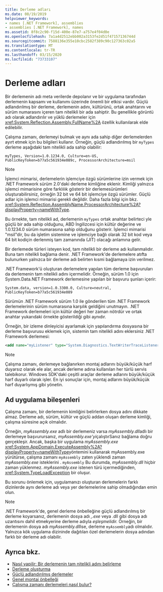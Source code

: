 ```yaml
---
title: Derleme adları
ms.date: 08/19/2019
helpviewer_keywords:
- names [.NET Framework], assemblies
- assemblies [.NET Framework], names
ms.assetid: 8f8c2c90-f15d-400e-87e7-a757e4f04d0e
ms.openlocfilehash: 7a1a4d2512ebb002a3153fe2d51f47157136744d
ms.sourcegitcommit: 7588136e355e10cbc2582f389c90c127363c02a5
ms.translationtype: MT
ms.contentlocale: tr-TR
ms.lasthandoff: 03/15/2020
ms.locfileid: "73733107"
---
```

# <a name="assembly-names"></a>Derleme adları
Bir derlemenin adı meta verilerde depolanır ve bir uygulama tarafından derlemenin kapsamı ve kullanımı üzerinde önemli bir etkisi vardır. Güçlü adlandırılmış bir derleme, derlemenin adını, kültürünü, ortak anahtarını ve sürüm numarasını içeren tam nitelikli bir ada sahiptir. Bu genellikle görüntü adı olarak adlandırılır ve yüklü derlemeler için <xref:System.Reflection.Assembly.FullName%2A> özellik kullanılarak elde edilebilir.

 Çalışma zamanı, derlemeyi bulmak ve aynı ada sahip diğer derlemelerden ayırt etmek için bu bilgileri kullanır. Örneğin, güçlü adlandırılmış bir `myTypes` derleme aşağıdaki tam nitelikli ada sahip olabilir:

```
myTypes, Version=1.0.1234.0, Culture=en-US, PublicKeyToken=b77a5c561934e089c, ProcessorArchitecture=msil
```

> [!NOTE]
> İşlemci mimarisi, derlemelerin işlemciye özgü sürümlerine izin vermek için .NET Framework sürüm 2.0'daki derleme kimliğine eklenir. Kimliği yalnızca işlemci mimarisine göre farklılık gösterir bir derlemesürümleri oluşturabilirsiniz, örneğin 32 bit ve 64 bit işlemciye özgü sürümler. Güçlü adlar için işlemci mimarisi gerekli değildir. Daha fazla bilgi için bkz. <xref:System.Reflection.AssemblyName.ProcessorArchitecture%2A?displayProperty=nameWithType>.

 Bu örnekte, tam nitelikli ad, derlemenin `myTypes` ortak anahtar belirteci yle güçlü bir ada sahip olduğunu, ABD İngilizcesi için kültür değerine ve 1.0.1234.0 sürüm numarasına sahip olduğunu gösterir. İşlemci mimarisi "msil"dir, bu da işletim sistemine ve işlemciye bağlı olarak 32 bit kod veya 64 bit kodiçin derlenmiş tam zamanında (JIT) olacağı anlamına gelir.

 Bir derlemede türleri isteyen kod, tam nitelikli bir derleme adı kullanmalıdır. Buna tam nitelikli bağlama denir. .NET Framework'de derlemelere atıfta bulunurken yalnızca bir derleme adı belirten kısmi bağlamaya izin verilmez.

 .NET Framework'ü oluşturan derlemelere yapılan tüm derleme başvuruları da derlemenin tam nitelikli adını içermelidir. Örneğin, sürüm 1.0 için System.Data.NET Framework derlemesine yapılan bir başvuru şunları içerir:

```
System.data, version=1.0.3300.0, Culture=neutral, PublicKeyToken=b77a5c561934e089
```

 Sürümün .NET Framework sürüm 1.0 ile gönderilen tüm .NET Framework derlemelerinin sürüm numarasına karşılık geldiğini unutmayın. .NET Framework derlemeleri için kültür değeri her zaman nötrdür ve ortak anahtar yukarıdaki örnekte gösterildiği gibi aynıdır.

 Örneğin, bir izleme dinleyicisi ayarlamak için yapılandırma dosyasına bir derleme başvurusu eklemek için, sistemin tam nitelikli adını eklersiniz .NET Framework derlemesi:

```xml
<add name="myListener" type="System.Diagnostics.TextWriterTraceListener, System, Version=1.0.3300.0, Culture=neutral, PublicKeyToken=b77a5c561934e089" initializeData="c:\myListener.log" />
```

> [!NOTE]
> Çalışma zamanı, derlemeye bağlanırken montaj adlarını büyük/küçük harf duyarsız olarak ele alar, ancak derleme adına kullanılan her türlü servis talebikorur. Windows SDK'daki çeşitli araçlar derleme adlarını büyük/küçük harf duyarlı olarak işler. En iyi sonuçlar için, montaj adlarını büyük/küçük harf duyarlıymış gibi yönetin.

## <a name="name-application-components"></a>Ad uygulama bileşenleri
 Çalışma zamanı, bir derlemenin kimliğini belirlerken dosya adını dikkate almaz. Derleme adı, sürüm, kültür ve güçlü addan oluşan derleme kimliği, çalışma süresine açık olmalıdır.

 Örneğin, *myAssembly.exe* adlı bir derlemeniz varsa *myAssembly.dll*adlı bir derlemeye başvurursanız, *myAssembly.exe'yi*çalıştırSanız bağlama doğru gerçekleşir. Ancak, başka bir uygulama *myAssembly.exe* <xref:System.AppDomain.ExecuteAssembly%2A?displayProperty=nameWithType>yöntemini kullanarak myAssembly.exe yürütürse, çalışma zamanı `myAssembly` zaten yüklendi zaman *myAssembly.exe* isteklerini . `myAssembly` Bu durumda, *myAssembly.dll* hiçbir zaman yüklenmez. *myAssembly.exe* istenen türü içermediğinden, <xref:System.TypeLoadException> bir oluşur.

 Bu sorunu önlemek için, uygulamanızı oluşturan derlemelerin farklı dizinlerde aynı derleme adı veya yer derlemelerine sahip olmadığından emin olun.

> [!NOTE]
> .NET Framework'de, genel derleme önbelleğine güçlü adlandırılmış bir derleme koyarsanız, derlemenin dosya adı *,.exe* veya .dll gibi dosya adı uzantısını dahil etmekyerine derleme adıyla *eşleşmelidir.* Örneğin, bir derlemenin dosya adı *myAssembly.dll*ise, derleme `myAssembly`adı olmalıdır. Yalnızca kök uygulama dizininde dağıtılan özel derlemelerin dosya adından farklı bir derleme adı olabilir.

## <a name="see-also"></a>Ayrıca bkz.

- [Nasıl yapilir: Bir derlemenin tam nitelikli adını belirleme](find-fully-qualified-name.md)
- [Derleme oluşturma](create.md)
- [Güçlü adlandırılmış derlemeler](strong-named.md)
- [Genel montaj önbelleği](../../framework/app-domains/gac.md)
- [Çalışma zamanı derlemeleri nasıl bulur?](../../framework/deployment/how-the-runtime-locates-assemblies.md)
